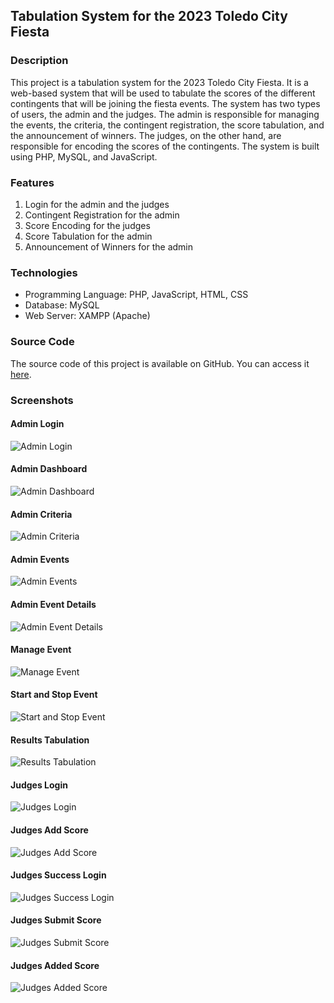 ## Tabulation System for the 2023 Toledo City Fiesta

### Description

This project is a tabulation system for the 2023 Toledo City Fiesta. It is a web-based system that will be used to tabulate the scores of the different contingents that will be joining the fiesta events. The system has two types of users, the admin and the judges. The admin is responsible for managing the events, the criteria, the contingent registration, the score tabulation, and the announcement of winners. The judges, on the other hand, are responsible for encoding the scores of the contingents. The system is built using PHP, MySQL, and JavaScript.

### Features

1. Login for the admin and the judges
2. Contingent Registration for the admin
3. Score Encoding for the judges
4. Score Tabulation for the admin
5. Announcement of Winners for the admin

### Technologies

- Programming Language: PHP, JavaScript, HTML, CSS
- Database: MySQL
- Web Server: XAMPP (Apache)

### Source Code

The source code of this project is available on GitHub. You can access it [here](https://github.com/aynjel/tabulation-ajax-php-mysql).

### Screenshots

#### Admin Login

![Admin Login](./screenshots/admin/login.PNG)

#### Admin Dashboard

![Admin Dashboard](./screenshots/admin/dashboard.PNG)

#### Admin Criteria

![Admin Criteria](./screenshots/admin/criteria.PNG)

#### Admin Events

![Admin Events](./screenshots/admin/events-list.PNG)

#### Admin Event Details

![Admin Event Details](./screenshots/admin/event-details.PNG)

#### Manage Event

![Manage Event](./screenshots/admin/manage-events.PNG)

#### Start and Stop Event

![Start and Stop Event](./screenshots/admin/start-stop-event.PNG)

#### Results Tabulation

![Results Tabulation](./screenshots/admin/event-score-result.PNG)

#### Judges Login

![Judges Login](./screenshots/judges/login.PNG)

#### Judges Add Score

![Judges Add Score](./screenshots/judges/add-scores.PNG)

#### Judges Success Login

![Judges Success Login](./screenshots/judges/success-login.PNG)

#### Judges Submit Score

![Judges Submit Score](./screenshots/judges/submit-scores.PNG)

#### Judges Added Score

![Judges Added Score](./screenshots/judges/added-scores.PNG)

